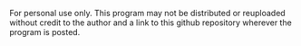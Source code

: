 For personal use only. This program may not be distributed or reuploaded without credit to the author
and a link to this github repository wherever the program is posted.
